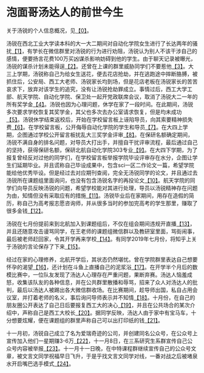 # 泡面哥汤达人的前世今生

关于汤锐的个人信息概况，见[【0】][0]。

汤锐在西北工业大学读本科的大一大二期间对自动化学院女生进行了长达两年的骚扰[【1】][1]，有学长在微信群里对汤锐的行为进行劝阻，汤锐认为别人不该干涉自己的感情，便要扬言花费100万买凶谋杀影响妨碍到他的学生。由于聊天记录被曝光，汤锐的谋杀计划未能得逞[【2】][2]。还曾在上课的群里威胁同学们不要惹他[【3】][3]。大三上学期，汤锐称自己为给女生送花，便去花店抢劫，并在逃跑途中摔断胳膊，被抓住后，公安局、西工大老师、汤锐家长均到场，但是花店老板在汤锐家长的苦苦哀求下，放弃对该学生的追究，没有让汤锐抢劫罪成立。事情过后，西工大学工部、航天学院、自动化学院、保卫处一起开党政联席会议，取消了汤锐大二一年的所有奖学金[【4】][4]。汤锐也因为心理问题，休学在家了一段时间。在此期间，汤锐多次要求学校恢复其奖学金，其父也多次去办公室请求恢复，但是均未成功[【5】][5]。汤锐休学结束返校后，开始在学校留言板上诬陷导员，向其索要精神损失费[【6】][6]。在学校留言板，公开侮辱自动化学院的学生和导员[【7】][7]。在大四上学期，企图通过学校公开留言板扰乱大三奖学金评审[【8】][8]。在保研名额确定期间，汤锐不满自身的排名问题，对导员大打出手，并擅自干扰评审流程，最后通过自己的坚持，获得保研名额，保研北航自动化学院303专业[【9】][9]。在大四下学期，为了报复曾经反对过他的同学们，在学校留言板举报学院毕设评审存在水分，企图让学生们延期毕业。并且谎称自己毕设成果中，包含sci一区二作论文一篇，希望学院能给他优秀毕设。但是经过去对应期刊查阅，完全无汤锐同学的论文，并且通过去汤锐所在课题组里面询问，也没有包含汤锐名字的再投论文[【10】][10]。航天学院的同学们向导员反映汤锐的问题，希望学校能对其进行处理，导员以汤锐精神存在问题为由，知情但没有采取应有的措施[【11】][11]。汤锐毕业后在家期间，用存在造假的简历，称自己为高考报志愿咨询师，并从很多当时的参加完高考的学生那里，赚取了很多金钱[【12】][12]。

汤锐在七月份提前来到北航加入到课题组后，不仅在组会期间违规开直播[【13】][13]，并且还随意攻击谩骂同学，在王老师的课题组微信群以及教研室里面，骂街闹事，最后被老师赶回家，令其开学再来学校[【14】][14]。有同学2019年七月份，将知乎上关于汤锐的言论保存了下来[【15】][15]。

经过在家的心理修养，北航开学后，其状态仍然堪忧。曾在学院群里表达自己想要怀孕的渴望[【16】][16]，还计划在斗鱼上直播自己的泥浆浴[【17】][17]。在开学半个月后的数模比赛中，一位队友发现了汤达人心理存在严重问题，果断弃赛。汤达人恼羞成怒，收集该队友的各种信息，并在公共群里散播和辱骂，招来了众人对汤达人的批判，最后以汤达人被踢出各大微信群收场。在比赛期间，趁导师出国，私自占用会议室，并打着老师的名义，事后询问导师表示并不知情[【18】][18]。十月份，在自己的朋友圈公开表达了自己日后要报复西工大的决心[【19】][19]，并且在公共场合的某次介绍中，声称自己是西工大校长[【20】][20]。据同学反映，汤达人由于家中有宝马车，十分想要炫耀，便在课题组的群里声称自己可以出打印纸的钱[【21】][21]。

十一月初，汤锐自己成立了名为爱瑞奇迹的公司，并创建同名公众号，在公众号上宣传加入他们一星期赚3-6万[【22】][22]，十一月8日，在三系研究生系群宣传自己公众号内容被举报[【23】][23]。十一月十一日晚，在中特课程群继续宣传自己的公众号文章，被文言文同学祝福早日飞升，于是乎找文言文同学对线，一番对战之后被堵泉水开启嘴巴选手模式[【24】][24]。


[0]:/000-%E3%80%90%E5%85%B3%E4%BA%8E%E6%B1%A4%E9%94%90%E4%B8%AA%E4%BA%BA%E4%BF%A1%E6%81%AF%E8%AF%B4%E6%98%8E%E3%80%91
[1]:/001-%E3%80%90%E5%9C%A8%E8%A5%BF%E5%B7%A5%E5%A4%A7%E6%9C%9F%E9%97%B4%E3%80%91%E5%AF%B9%E8%A5%BF%E5%B7%A5%E5%A4%A7%E5%A5%B3%E7%94%9F%E8%BF%9B%E8%A1%8C%E4%BA%86%E9%95%BF%E8%BE%BE%E4%B8%A4%E5%B9%B4%E7%9A%84%E9%AA%9A%E6%89%B0
[2]:/002-%E3%80%90%E5%9C%A8%E8%A5%BF%E5%B7%A5%E5%A4%A7%E6%9C%9F%E9%97%B4%E3%80%91%E6%89%AC%E8%A8%80%E8%8A%B1%E9%92%B1%E9%9B%87%E5%87%B6%E6%9D%80%E4%BA%BA
[3]:/003-%E3%80%90%E5%9C%A8%E8%A5%BF%E5%B7%A5%E5%A4%A7%E6%9C%9F%E9%97%B4%E3%80%91%E6%9B%BE%E7%BB%8F%E5%9C%A8%E4%B8%8A%E8%AF%BE%E7%9A%84%E7%BE%A4%E9%87%8C%E5%A8%81%E8%83%81%E7%BE%A4%E9%87%8C%E7%9A%84%E5%90%8C%E5%AD%A6%E4%BB%AC%E4%B8%8D%E8%A6%81%E6%83%B9%E4%BB%96
[4]:/004-%E3%80%90%E5%9C%A8%E8%A5%BF%E5%B7%A5%E5%A4%A7%E6%9C%9F%E9%97%B4%E3%80%91%E5%A4%A7%E4%B8%89%E4%B8%8A%E5%AD%A6%E6%9C%9F%E8%8A%B1%E5%BA%97%E6%8A%A2%E5%8A%AB
[5]:/005-%E3%80%90%E5%9C%A8%E8%A5%BF%E5%B7%A5%E5%A4%A7%E6%9C%9F%E9%97%B4%E3%80%91%E5%AD%A6%E6%A0%A1%E7%95%99%E8%A8%80%E6%9D%BF-%E5%A4%A7%E4%BA%8C%E7%9A%84%E5%A5%96%E5%AD%A6%E9%87%91%E8%A2%AB%E5%8F%96%E6%B6%88%E5%BF%83%E6%80%80%E4%B8%8D%E6%BB%A1%EF%BC%8C%E5%A4%9A%E6%AC%A1%E8%A6%81%E6%B1%82%E6%81%A2%E5%A4%8D
[6]:/006-%E3%80%90%E5%9C%A8%E8%A5%BF%E5%B7%A5%E5%A4%A7%E6%9C%9F%E9%97%B4%E3%80%91%E5%AD%A6%E6%A0%A1%E7%95%99%E8%A8%80%E6%9D%BF-%E8%AF%AC%E9%99%B7%E5%AF%BC%E5%91%98%EF%BC%8C%E5%B9%B6%E5%90%91%E5%85%B6%E8%A6%81%E7%B2%BE%E7%A5%9E%E6%8D%9F%E5%A4%B1%E8%B4%B93
[7]:/007-%E3%80%90%E5%9C%A8%E8%A5%BF%E5%B7%A5%E5%A4%A7%E6%9C%9F%E9%97%B4%E3%80%91%E5%AD%A6%E6%A0%A1%E7%95%99%E8%A8%80%E6%9D%BF-%E5%85%AC%E5%BC%80%E4%BE%AE%E8%BE%B1%E8%A5%BF%E5%B7%A5%E5%A4%A7%E8%87%AA%E5%8A%A8%E5%8C%96%E5%AD%A6%E9%99%A2%E5%B8%88%E7%94%9F
[8]:/008-%E3%80%90%E5%9C%A8%E8%A5%BF%E5%B7%A5%E5%A4%A7%E6%9C%9F%E9%97%B4%E3%80%91%E5%AD%A6%E6%A0%A1%E7%95%99%E8%A8%80%E6%9D%BF-%E4%BC%81%E5%9B%BE%E6%89%B0%E4%B9%B1%E5%A4%A7%E4%B8%89%E5%A5%96%E5%AD%A6%E9%87%91%E7%9A%84%E8%AF%84%E5%AE%A1
[9]:/009-%E3%80%90%E5%9C%A8%E8%A5%BF%E5%B7%A5%E5%A4%A7%E6%9C%9F%E9%97%B4%E3%80%91%E4%BF%9D%E7%A0%94%E6%9C%9F%E9%97%B4%E6%89%93%E5%AF%BC%E5%91%98%20%E5%BD%95%E9%9F%B3%E8%AF%81%E8%AF%8D%E5%B7%B2%E7%BB%8F%E6%8F%90%E4%BA%A4%E7%BB%99%E5%AD%A6%E6%A0%A1%E5%85%9A%E5%A7%94
[10]:/010-%E3%80%90%E5%9C%A8%E8%A5%BF%E5%B7%A5%E5%A4%A7%E6%9C%9F%E9%97%B4%E3%80%91%E5%AD%A6%E6%A0%A1%E7%95%99%E8%A8%80%E6%9D%BF-%E6%AF%95%E8%AE%BE%E6%9C%9F%E9%97%B4%E6%8A%A5%E5%A4%8D%E5%AD%A6%E9%99%A2%EF%BC%8C%E6%B1%A4%E9%94%90%E4%B8%BE%E6%8A%A5%E6%88%AA%E5%9B%BE%E3%80%81%E4%B8%BE%E6%8A%A5%E5%8A%A8%E6%9C%BA%E3%80%81%E6%AF%95%E8%AE%BE%E6%88%90%E6%9E%9C%E6%B6%89%E5%AB%8C%E6%AC%BA%E9%AA%97
[11]:/011-%E3%80%90%E5%9C%A8%E8%A5%BF%E5%B7%A5%E5%A4%A7%E6%9C%9F%E9%97%B4%E3%80%91%E6%9D%9C%E9%A3%9E%E5%AF%BC%E5%91%98%E5%AF%B9%E6%B1%A4%E9%94%90%E9%97%AE%E9%A2%98%E7%9F%A5%E6%83%85%E8%80%8C%E4%B8%8D%E4%BD%9C%E4%B8%BA
[12]:/012-%E3%80%90%E5%9C%A8%E6%AF%95%E4%B8%9A%E5%90%8E%E5%81%87%E6%9C%9F%E3%80%91%E5%81%87%E6%9C%9F%E5%BD%93%E6%8A%A5%E5%BF%97%E6%84%BF%E5%92%A8%E8%AF%A2%E5%B8%88%E5%AD%98%E5%9C%A8%E7%AE%80%E5%8E%86%E6%AC%BA%E9%AA%97%E8%A1%8C%E4%B8%BA
[13]:/013-%E3%80%90%E5%9C%A8%E5%8C%97%E8%88%AA%E6%9C%9F%E9%97%B4%E3%80%91%E5%8C%97%E8%88%AA%E6%9C%9F%E9%97%B4%E7%BB%84%E4%BC%9A%E8%BF%9D%E8%A7%84%E5%BC%80%E7%9B%B4%E6%92%AD
[14]:/014-%E3%80%90%E5%9C%A8%E5%8C%97%E8%88%AA%E6%9C%9F%E9%97%B4%E3%80%91%E6%9D%A5%E5%8C%97%E8%88%AA%E5%90%8E%E6%94%BB%E5%87%BB%E8%B0%A9%E9%AA%82%E5%90%8C%E5%AD%A6%20%E5%B9%B6%E5%9C%A8%20303%E4%B8%93%E4%B8%9A%20%E8%AF%BE%E9%A2%98%E7%BB%84%E9%97%B9%E4%BA%8B
[15]:/015-%E3%80%902019%E5%B9%B4%E7%BD%91%E7%BB%9C%E8%88%86%E8%AE%BA%E3%80%912-%E7%9F%A5%E4%B9%8E%E9%97%AE%E9%A2%98%E5%A4%87%E4%BB%BD
[16]:/016-%E3%80%90%E5%9C%A8%E5%8C%97%E8%88%AA%E6%9C%9F%E9%97%B4%E3%80%91%E6%B1%A4%E8%BE%BE%E4%BA%BA%E6%83%B3%E6%80%80%E5%AD%95
[17]:/017-%E3%80%90%E5%9C%A8%E5%8C%97%E8%88%AA%E6%9C%9F%E9%97%B4%E3%80%91%E8%AE%A1%E5%88%92%E7%9B%B4%E6%92%AD%E6%B3%A5%E6%B5%86%E6%B5%B4
[18]:/018-%E3%80%90%E5%9C%A8%E5%8C%97%E8%88%AA%E6%9C%9F%E9%97%B4%E3%80%91%E6%95%B0%E6%A8%A1%E6%AF%94%E8%B5%9B%E8%A2%AB%E6%94%BE%E9%B8%BD%E5%AD%90
[19]:/019-%E3%80%90%E5%9C%A8%E5%8C%97%E8%88%AA%E6%9C%9F%E9%97%B4%E3%80%91%E5%AF%B9%E8%A5%BF%E5%B7%A5%E5%A4%A7%E5%AD%98%E5%9C%A8%E6%8A%A5%E5%A4%8D%E5%BF%83%E7%90%86
[20]:/020-%E3%80%90%E5%9C%A8%E5%8C%97%E8%88%AA%E6%9C%9F%E9%97%B4%E3%80%91%E5%86%92%E5%85%85%E8%A5%BF%E5%B7%A5%E5%A4%A7%E6%A0%A1%E9%95%BF%EF%BC%8C%E5%AD%98%E5%9C%A8%E5%A6%84%E6%83%B3%E7%97%87
[21]:/021-%E3%80%90%E5%9C%A8%E5%8C%97%E8%88%AA%E6%9C%9F%E9%97%B4%E3%80%91%E4%B8%80%E5%AE%9A%E8%A6%81%E5%90%91%E5%A4%A7%E5%AE%B6%E8%A1%A8%E7%A4%BA%E4%B8%8B%E8%87%AA%E5%B7%B1%E5%AE%B6%E4%B8%AD%E6%9C%89%E5%AE%9D%E9%A9%AC
[22]:https://mp.weixin.qq.com/s/6aePbTgmJYSKZGMhGx6wwQ
[23]:/023-%E3%80%90%E5%9C%A8%E5%8C%97%E8%88%AA%E6%9C%9F%E9%97%B4%E3%80%91%E5%9C%A8%E4%B8%89%E7%B3%BB%E4%B8%93%E4%B8%9A%E7%BE%A4%E5%AE%A3%E4%BC%A0%E6%8E%A8%E5%B9%BF%E8%87%AA%E5%B7%B1%E5%85%AC%E4%BC%97%E5%8F%B7%E8%A2%AB%E4%B8%BE%E6%8A%A5
[24]:/024-%E3%80%90%E5%9C%A8%E5%8C%97%E8%88%AA%E6%9C%9F%E9%97%B4%E3%80%91%E5%9C%A8%E4%B8%AD%E7%89%B9%E8%AF%BE%E7%A8%8B%E7%BE%A4%E4%B8%AD%E5%AE%A3%E4%BC%A0%E8%87%AA%E5%B7%B1%E5%85%AC%E4%BC%97%E5%8F%B7%E8%A2%AB%E7%A5%9D%E6%97%A9%E6%97%A5%E9%A3%9E%E5%8D%87%EF%BC%8C%E5%BF%83%E6%80%80%E4%B8%8D%E6%BB%A1%E5%92%8C%E6%96%87%E8%A8%80%E6%96%87%E5%A4%A7%E4%BD%AC%E5%AF%B9%E7%BA%BF%E8%A2%AB%E8%99%90%E6%B3%89